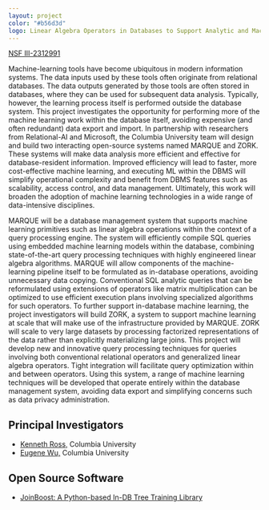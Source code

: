 ```yaml
---
layout: project
color: "#b56d3d"
logo: Linear Algebra Operators in Databases to Support Analytic and Machine-Learning Workloads
---
```


<div class="callout">
  <a href="https://www.nsf.gov/awardsearch/showAward?AWD_ID=2312991">NSF III-2312991</a>
</div>


Machine-learning tools have become ubiquitous in modern information systems. The data inputs used by these tools often originate from relational databases. The data outputs generated by those tools are often stored in databases, where they can be used for subsequent data analysis. Typically, however, the learning process itself is performed outside the database system. This project investigates the opportunity for performing more of the machine learning work within the database itself, avoiding expensive (and often redundant) data export and import. In partnership with researchers from Relational-AI and Microsoft, the Columbia University team will design and build two interacting open-source systems named MARQUE and ZORK. These systems will make data analysis more efficient and effective for database-resident information. Improved efficiency will lead to faster, more cost-effective machine learning, and executing ML within the DBMS will simplify operational complexity and benefit from DBMS features such as scalability, access control, and data management. Ultimately, this work will broaden the adoption of machine learning technologies in a wide range of data-intensive disciplines.

MARQUE will be a database management system that supports machine learning primitives such as linear algebra operations within the context of a query processing engine. The system will efficiently compile SQL queries using embedded machine learning models within the database, combining state-of-the-art query processing techniques with highly engineered linear algebra algorithms. MARQUE will allow components of the machine-learning pipeline itself to be formulated as in-database operations, avoiding unnecessary data copying. Conventional SQL analytic queries that can be reformulated using extensions of operators like matrix multiplication can be optimized to use efficient execution plans involving specialized algorithms for such operators. To further support in-database machine learning, the project investigators will build ZORK, a system to support machine learning at scale that will make use of the infrastructure provided by MARQUE. ZORK will scale to very large datasets by processing factorized representations of the data rather than explicitly materializing large joins. This project will develop new and innovative query processing techniques for queries involving both conventional relational operators and generalized linear algebra operators. Tight integration will facilitate query optimization within and between operators. Using this system, a range of machine learning techniques will be developed that operate entirely within the database management system, avoiding data export and simplifying concerns such as data privacy administration.



## Principal Investigators

* <a href="http://www.cs.columbia.edu/~kar">Kenneth Ross,</a> Columbia University
* <a href="http://www.cs.columbia.edu/~ewu">Eugene Wu,</a> Columbia University 

## Open Source Software

* [JoinBoost: A Python-based In-DB Tree Training Library](https://joinboost.readthedocs.io/en/latest/app.html)

<!--## Galleries and Tutorials
-->

